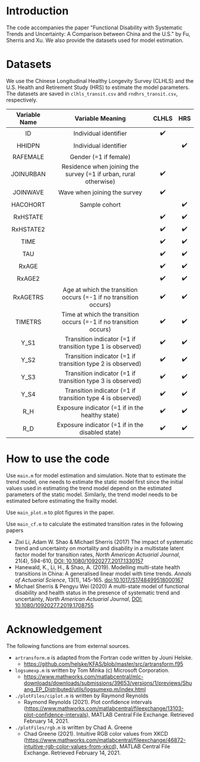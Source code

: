 # Introduction

The code accompanies the paper "Functional Disability with Systematic Trends and Uncertainty: A Comparison between China and the U.S." by Fu, Sherris and Xu. We also provide the datasets used for model estimation.

# Datasets

We use the Chinese Longitudinal Healthy Longevity Survey (CLHLS) and the U.S. Health and Retirement Study (HRS) to estimate the model parameters. The datasets are saved in `clhls_transit.csv` and `rndhrs_transit.csv`, respectively. 

| Variable Name |                          Variable Meaning                         |        CLHLS       |         HRS        |
|:-------------:|:-----------------------------------------------------------------:|:------------------:|:------------------:|
| ID            | Individual identifier                                             | :heavy_check_mark: |                    |
| HHIDPN        | Individual identifier                                             |                    | :heavy_check_mark: |
| RAFEMALE      | Gender (=1 if female)                                             |                    |                    |
| JOINURBAN     | Residence when joining the survey (=1 if urban, rural otherwise)  | :heavy_check_mark: |                    |
| JOINWAVE      | Wave when joining the survey                                      | :heavy_check_mark: |                    |
| HACOHORT      | Sample cohort                                                     |                    | :heavy_check_mark: |
| RxHSTATE      |                                                                   | :heavy_check_mark: | :heavy_check_mark: |
| RxHSTATE2     |                                                                   | :heavy_check_mark: | :heavy_check_mark: |
| TIME          |                                                                   | :heavy_check_mark: | :heavy_check_mark: |
| TAU           |                                                                   | :heavy_check_mark: | :heavy_check_mark: |
| RxAGE         |                                                                   | :heavy_check_mark: | :heavy_check_mark: |
| RxAGE2        |                                                                   | :heavy_check_mark: | :heavy_check_mark: |
| RxAGETRS      | Age at which the transition occurs (=-1 if no transition occurs)  | :heavy_check_mark: | :heavy_check_mark: |
| TIMETRS       | Time at which the transition occurs (=-1 if no transition occurs) | :heavy_check_mark: | :heavy_check_mark: |
| Y_S1          | Transition indicator (=1 if transition type 1 is observed)        | :heavy_check_mark: | :heavy_check_mark: |
| Y_S2          | Transition indicator (=1 if transition type 2 is observed)        | :heavy_check_mark: | :heavy_check_mark: |
| Y_S3          | Transition indicator (=1 if transition type 3 is observed)        | :heavy_check_mark: | :heavy_check_mark: |
| Y_S4          | Transition indicator (=1 if transition type 4 is observed)        | :heavy_check_mark: | :heavy_check_mark: |
| R_H           | Exposure indicator (=1 if in the healthy state)                   | :heavy_check_mark: | :heavy_check_mark: |
| R_D           | Exposure indicator (=1 if in the disabled state)                  | :heavy_check_mark: | :heavy_check_mark: |


# How to use the code
Use `main.m` for model estimation and simulation. Note that to estimate the trend model, one needs to estimate the static model first since the initial values used in estimating the trend model depend on the estimated parameters of the static model. Similarly, the trend model needs to be estimated before estimating the frailty model. 

Use `main_plot.m` to plot figures in the paper.

Use `main_cf.m` to calculate the estimated transition rates in the following papers
  * Zixi Li, Adam W. Shao & Michael Sherris (2017) The impact of systematic trend and uncertainty on mortality and disability in a multistate latent factor model for transition rates, *North American Actuarial Journal*, 21(4), 594-610, [DOI: 10.1080/10920277.2017.1330157](https://doi.org/10.1080/10920277.2017.1330157)
  * Hanewald, K., Li, H., & Shao, A. (2019). Modelling multi-state health transitions in China: A generalised linear model with time trends. *Annals of Actuarial Science*, 13(1), 145-165. [doi:10.1017/S1748499518000167](https://www.cambridge.org/core/journals/annals-of-actuarial-science/article/modelling-multistate-health-transitions-in-china-a-generalised-linear-model-with-time-trends/93135D3F07A86F260D5F0B9A0B991634)
  * Michael Sherris & Pengyu Wei (2020) A multi-state model of functional disability and health status in the presence of systematic trend and uncertainty, *North American Actuarial Journal*, [DOI: 10.1080/10920277.2019.1708755](https://doi.org/10.1080/10920277.2019.1708755)

# Acknowledgement
The following functions are from external sources.
* `artransform.m` is adapted from the Fortran code written by Jouni Helske.
  * https://github.com/helske/KFAS/blob/master/src/artransform.f95
* `logsumexp.m` is written by Tom Minka (c) Microsoft Corporation.
  * https://www.mathworks.com/matlabcentral/mlc-downloads/downloads/submissions/39653/versions/1/previews/Shuang_EP_Distributed/utils/logsumexp.m/index.html
* `./plotFiles/ciplot.m` is written by Raymond Reynolds 
  * Raymond Reynolds (2021). Plot confidence intervals (https://www.mathworks.com/matlabcentral/fileexchange/13103-plot-confidence-intervals), MATLAB Central File Exchange. Retrieved February 14, 2021.
* `./plotFiles/rgb.m` is written by Chad A. Greene
  * Chad Greene (2021). Intuitive RGB color values from XKCD (https://www.mathworks.com/matlabcentral/fileexchange/46872-intuitive-rgb-color-values-from-xkcd), MATLAB Central File Exchange. Retrieved February 14, 2021.
